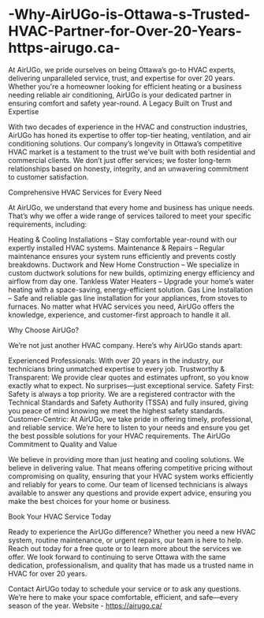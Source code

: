 # -Why-AirUGo-is-Ottawa-s-Trusted-HVAC-Partner-for-Over-20-Years-https-airugo.ca-
At AirUGo, we pride ourselves on being Ottawa’s go-to HVAC experts, delivering unparalleled service, trust, and expertise for over 20 years. Whether you're a homeowner looking for efficient heating or a business needing reliable air conditioning, AirUGo is your dedicated partner in ensuring comfort and safety year-round.
A Legacy Built on Trust and Expertise

With two decades of experience in the HVAC and construction industries, AirUGo has honed its expertise to offer top-tier heating, ventilation, and air conditioning solutions. Our company’s longevity in Ottawa’s competitive HVAC market is a testament to the trust we’ve built with both residential and commercial clients. We don’t just offer services; we foster long-term relationships based on honesty, integrity, and an unwavering commitment to customer satisfaction.

Comprehensive HVAC Services for Every Need

At AirUGo, we understand that every home and business has unique needs. That’s why we offer a wide range of services tailored to meet your specific requirements, including:

Heating & Cooling Installations – Stay comfortable year-round with our expertly installed HVAC systems.
Maintenance & Repairs – Regular maintenance ensures your system runs efficiently and prevents costly breakdowns.
Ductwork and New Home Construction – We specialize in custom ductwork solutions for new builds, optimizing energy efficiency and airflow from day one.
Tankless Water Heaters – Upgrade your home’s water heating with a space-saving, energy-efficient solution.
Gas Line Installation – Safe and reliable gas line installation for your appliances, from stoves to furnaces.
No matter what HVAC services you need, AirUGo offers the knowledge, experience, and customer-first approach to handle it all.

Why Choose AirUGo?

We’re not just another HVAC company. Here’s why AirUGo stands apart:

Experienced Professionals: With over 20 years in the industry, our technicians bring unmatched expertise to every job.
Trustworthy & Transparent: We provide clear quotes and estimates upfront, so you know exactly what to expect. No surprises—just exceptional service.
Safety First: Safety is always a top priority. We are a registered contractor with the Technical Standards and Safety Authority (TSSA) and fully insured, giving you peace of mind knowing we meet the highest safety standards.
Customer-Centric: At AirUGo, we take pride in offering timely, professional, and reliable service. We’re here to listen to your needs and ensure you get the best possible solutions for your HVAC requirements.
The AirUGo Commitment to Quality and Value

We believe in providing more than just heating and cooling solutions. We believe in delivering value. That means offering competitive pricing without compromising on quality, ensuring that your HVAC system works efficiently and reliably for years to come. Our team of licensed technicians is always available to answer any questions and provide expert advice, ensuring you make the best choices for your home or business.

Book Your HVAC Service Today

Ready to experience the AirUGo difference? Whether you need a new HVAC system, routine maintenance, or urgent repairs, our team is here to help. Reach out today for a free quote or to learn more about the services we offer. We look forward to continuing to serve Ottawa with the same dedication, professionalism, and quality that has made us a trusted name in HVAC for over 20 years.

Contact AirUGo today to schedule your service or to ask any questions. We’re here to make your space comfortable, efficient, and safe—every season of the year.
Website - https://airugo.ca/
